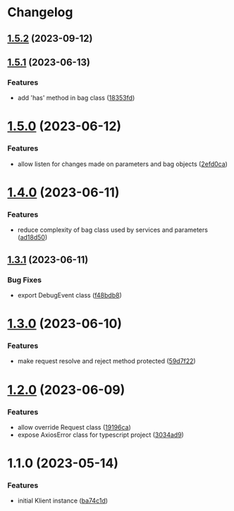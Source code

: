 # Changelog

## [1.5.2](https://github.com/klientjs/core/compare/1.5.1...1.5.2) (2023-09-12)

## [1.5.1](https://github.com/klientjs/core/compare/1.5.0...1.5.1) (2023-06-13)


### Features

* add 'has' method in bag class ([18353fd](https://github.com/klientjs/core/commit/18353fda1537947622fd85ea68bc68e8c7d37812))

# [1.5.0](https://github.com/klientjs/core/compare/1.4.0...1.5.0) (2023-06-12)


### Features

* allow listen for changes made on parameters and bag objects ([2efd0ca](https://github.com/klientjs/core/commit/2efd0ca9bd2c5e1645fc6f150e9151fc5646f292))

# [1.4.0](https://github.com/klientjs/core/compare/1.3.1...1.4.0) (2023-06-11)


### Features

* reduce complexity of bag class used by services and parameters ([ad18d50](https://github.com/klientjs/core/commit/ad18d50533095322cf7abba13615a84b2264aad7))

## [1.3.1](https://github.com/klientjs/core/compare/1.3.0...1.3.1) (2023-06-11)


### Bug Fixes

* export DebugEvent class ([f48bdb8](https://github.com/klientjs/core/commit/f48bdb822bc7babcc82d56f4dd3d01d7591bc735))

# [1.3.0](https://github.com/klientjs/core/compare/1.2.1...1.3.0) (2023-06-10)


### Features

* make request resolve and reject method protected ([59d7f22](https://github.com/klientjs/core/commit/59d7f226af812560bdc613abaa13e0c126dca7db))

# [1.2.0](https://github.com/klientjs/core/compare/1.1.0...1.2.0) (2023-06-09)


### Features

* allow override Request class ([19196ca](https://github.com/klientjs/core/commit/19196ca9f7f0e3ba64fa6845c0824cf0370fdb56))
* expose AxiosError class for typescript project ([3034ad9](https://github.com/klientjs/core/commit/3034ad984b54055902882e0b9580fea067db0ca1))

# 1.1.0 (2023-05-14)


### Features

* initial Klient instance ([ba74c1d](https://github.com/klientjs/core/commit/ba74c1d4b8c0c46468d22c55fcfda79404f19629))